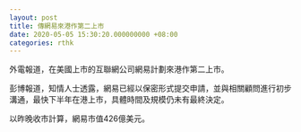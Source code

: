 ```yaml
---
layout: post
title: 傳網易來港作第二上市
date: 2020-05-05 15:30:20.000000000 +08:00
categories: rthk
---
```


外電報道，在美國上市的互聯網公司網易計劃來港作第二上市。

彭博報道，知情人士透露，網易已經以保密形式提交申請，並與相關顧問進行初步溝通，最快下半年在港上市，具體時間及規模仍未有最終決定。

以昨晚收市計算，網易市值426億美元。
